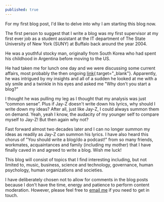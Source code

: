 ```yaml
---
published: true
---
```

For my first blog post, I'd like to delve into why I am starting this blog now.

The first person to suggest that I write a blog was my first supervisor at my first ever job as a student assistant at the IT department of The State University of New York (SUNY) at Buffalo back around the year 2004. 

He was a youthful stocky man, originally from South Korea who had spent his childhood in Argentina before moving to the US.

He had taken me for lunch one day and we were discussing some current affairs, most probably the then ongoing [link](url){:target="_blank"}. Apparently, he was intrigued by my insights and all of a sudden he looked at me with a sly smile and a twinkle in his eyes and asked me "Why don't you start a blog?" 

I thought he was pulling my leg as I thought that my analysis was just “common sense”. Plus if Jay-Z doesn't write down his lyrics, why should I write down my ideas? After all, just like Jay-Z, I could always summon them on demand. Yeah, yeah I know, the audacity of my younger self to compare myself to Jay-Z! But then again why not?

Fast forward almost two decades later and I can no longer summon my ideas as readily as Jay-Z can summon his lyrics. I have also heard this chorus of "You should write a blog/do a podcast!" from so many friends, workmates, acquaintances and family (including my mother) that I have finally caved in and agreed to write a blog. Wish me luck!

This blog will consist of topics that I find interesting including, but not limited to, music, business, science and technology, governance, human psychology, human organizations and societies.

I have deliberately chosen not to allow for comments in the blog posts because I don't have the time, energy and patience to perform content moderation. However, please feel free to [email me](mailto:savco2000@gmail.com) if you need to get in touch.
